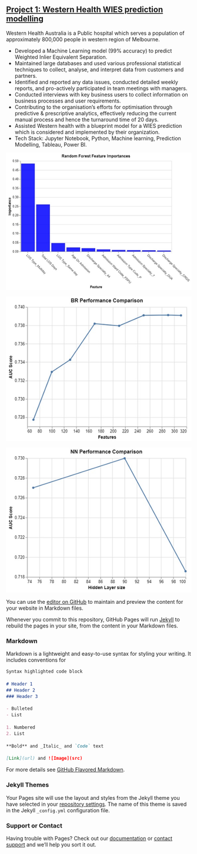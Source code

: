 ## [Project 1: Western Health WIES prediction modelling](https://github.com/qaziadnan393/Western-Health-Machine-learning)
Western Health Australia is a Public hospital which serves a population of approximately 800,000 people in western region of Melbourne.

- Developed a Machine Learning model (99% accuracy) to predict Weighted Inlier Equivalent Separation.
- Maintained large databases and used various professional statistical techniques to collect, analyse, and interpret data from customers and partners.
- Identified and reported any data issues, conducted detailed weekly reports, and pro-actively participated in team meetings with managers.
- Conducted interviews with key business users to collect information on business processes and user requirements.
- Contributing to the organisation’s efforts for optimisation through predictive & prescriptive analytics, effectively reducing the current manual process and hence the turnaround time of 20 days.
- Assisted Western health with a blueprint model for a WIES prediction which is considered and implemented by their organization.
- Tech Stack: Jupyter Notebook, Python, Machine learning, Prediction Modelling, Tableau, Power BI.

![](https://github.com/qaziadnan393/Adnan_Portfolio/blob/main/Images/Random%20Forest%20feature%20Importances.jpg)

![](https://github.com/qaziadnan393/Adnan_Portfolio/blob/main/Images/BR%20Performance%20comparison.jpg)

![](https://github.com/qaziadnan393/Adnan_Portfolio/blob/main/Images/Neural%20network%20performance%20comparison.jpg)




You can use the [editor on GitHub](https://github.com/qaziadnan393/Adnan_Portfolio/edit/main/README.md) to maintain and preview the content for your website in Markdown files.

Whenever you commit to this repository, GitHub Pages will run [Jekyll](https://jekyllrb.com/) to rebuild the pages in your site, from the content in your Markdown files.

### Markdown

Markdown is a lightweight and easy-to-use syntax for styling your writing. It includes conventions for

```markdown
Syntax highlighted code block

# Header 1
## Header 2
### Header 3

- Bulleted
- List

1. Numbered
2. List

**Bold** and _Italic_ and `Code` text

[Link](url) and ![Image](src)
```

For more details see [GitHub Flavored Markdown](https://guides.github.com/features/mastering-markdown/).

### Jekyll Themes

Your Pages site will use the layout and styles from the Jekyll theme you have selected in your [repository settings](https://github.com/qaziadnan393/Adnan_Portfolio/settings). The name of this theme is saved in the Jekyll `_config.yml` configuration file.

### Support or Contact

Having trouble with Pages? Check out our [documentation](https://docs.github.com/categories/github-pages-basics/) or [contact support](https://support.github.com/contact) and we’ll help you sort it out.
